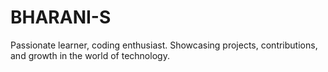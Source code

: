 # BHARANI-S
Passionate learner, coding enthusiast. Showcasing projects, contributions, and growth in the world of technology.
